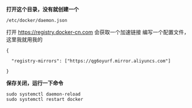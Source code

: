 **打开这个目录，没有就创建一个**
```
/etc/docker/daemon.json
```
打开 https://registry.docker-cn.com 会获取一个加速链接
编写一个配置文件，这里我就用我的
```
{
 
  "registry-mirrors": ["https://qg6oyurf.mirror.aliyuncs.com"]
 
}
```
**保存关闭，运行一下命令**
```
sudo systemctl daemon-reload
sudo systemctl restart docker
```